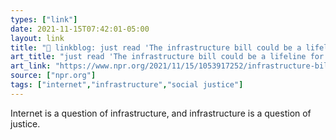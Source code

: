 ```yaml
---
types: ["link"]
date: 2021-11-15T07:42:01-05:00
layout: link
title: "🔗 linkblog: just read 'The infrastructure bill could be a lifeline for students without internet : NPR'"
art_title: "just read 'The infrastructure bill could be a lifeline for students without internet : NPR"
art_link: "https://www.npr.org/2021/11/15/1053917252/infrastructure-bill-broadband-internet-rural-college-students"
source: ["npr.org"]
tags: ["internet","infrastructure","social justice"]
---
```

Internet is a question of infrastructure, and infrastructure is a question of justice.
